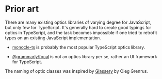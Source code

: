 # Prior art

There are many existing optics libraries of varying degree for JavaScript, but
only few for TypeScript. It's generally hard to create good typings for optics
in TypeScript, and the task becomes impossible if one tried to retrofit types on
an existing JavaScript implementation.

- [monocle-ts](https://github.com/gcanti/monocle-ts) is probably the most
  popular TypeScript optics library.

- [@grammarly/focal](https://github.com/grammarly/focal) is not an optics
  library per se, rather an UI framework for TypeScript.

The naming of optic classes was inspired by
[Glassery](http://oleg.fi/gists/posts/2017-04-18-glassery.html) by Oleg Grenrus.
